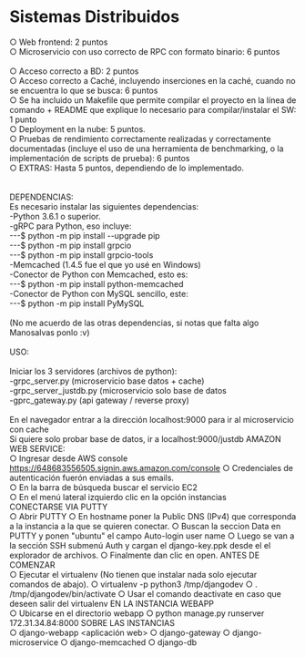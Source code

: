# Sistemas Distribuidos
○ Web frontend: 2 puntos<br>
○ Microservicio con uso correcto de RPC con formato binario: 6 puntos   <br>  
○ Acceso correcto a BD: 2 puntos <br>
○ Acceso correcto a Caché, incluyendo inserciones en la caché, cuando no se
encuentra lo que se busca: 6 puntos<br>
○ Se ha incluido un Makefile que permite compilar el proyecto en la línea de
comando + README que explique lo necesario para compilar/instalar el SW: 1
punto<br>
○ Deployment en la nube: 5 puntos.<br>
○ Pruebas de rendimiento correctamente realizadas y correctamente
documentadas (incluye el uso de una herramienta de benchmarking, o la
implementación de scripts de prueba): 6 puntos<br>
○ EXTRAS: Hasta 5 puntos, dependiendo de lo implementado.<br>
<br>
<br>
DEPENDENCIAS:<br>
Es necesario instalar las siguientes dependencias:<br>
-Python 3.6.1 o superior.<br>
-gRPC para Python, eso incluye: <br>
---$ python -m pip install --upgrade pip<br>
---$ python -m pip install grpcio<br>
---$ python -m pip install grpcio-tools<br>
-Memcached (1.4.5 fue el que yo usé en Windows)<br>
-Conector de Python con Memcached, esto es: <br>
---$ python -m pip install python-memcached<br>
-Conector de Python con MySQL sencillo, este:<br>
---$ python -m pip install PyMySQL<br>
<br>
(No me acuerdo de las otras dependencias, si notas que falta algo Manosalvas ponlo :v)
<br>
<br>
USO:<br><br>
Iniciar los 3 servidores (archivos de python):<br>
-grpc_server.py (microservicio base datos + cache)<br>
-grpc_server_justdb.py (microservicio solo base de datos<br>
-gprc_gateway.py (api gateway / reverse proxy)<br>
<br>
En el navegador entrar a la dirección localhost:9000 para ir al microservicio con cache<br>
Si quiere solo probar  base de datos, ir a localhost:9000/justdb
AMAZON WEB SERVICE:<br>
○ Ingresar desde AWS console https://648683556505.signin.aws.amazon.com/console
○ Credenciales de autenticación fuerón enviadas a sus emails.<br>
○ En la barra de búsqueda buscar el servicio EC2<br>
○ En el menú lateral izquierdo clic en la opción instancias<br>
CONECTARSE VIA PUTTY<br>
○ Abrir PUTTY
○ En hostname poner la Public DNS (IPv4) que corresponda a la instancia a la que se quieren conectar.
○ Buscan la seccion Data en PUTTY y ponen "ubuntu" el campo Auto-login user name
○ Luego se van a la sección SSH submenú Auth y cargan el django-key.ppk desde el el explorador de archivos.
○ Finalmente dan clic en open.
ANTES DE COMENZAR<br>
○ Ejecutar el virtualenv (No tienen que instalar nada solo ejecutar comandos de abajo).
○ virtualenv -p python3 /tmp/djangodev
○ . /tmp/djangodev/bin/activate
○ Usar el comando deactivate en caso que deseen salir del virtualenv
EN LA INSTANCIA WEBAPP<br>
○ Ubicarse en el directorio webapp
○ python manage.py runserver 172.31.34.84:8000
SOBRE LAS INSTANCIAS<br>
○ django-webapp <aplicación web>
○ django-gateway <reverse proxy>
○ django-microservice <microservicio db>
○ django-memcached <microservicio con memcached>
○ django-db <base de datos>




